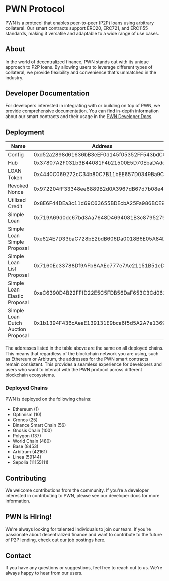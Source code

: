 # PWN Protocol

PWN is a protocol that enables peer-to-peer (P2P) loans using arbitrary collateral. Our smart contracts support ERC20, ERC721, and ERC1155 standards, making it versatile and adaptable to a wide range of use cases.

## About

In the world of decentralized finance, PWN stands out with its unique approach to P2P loans. By allowing users to leverage different types of collateral, we provide flexibility and convenience that's unmatched in the industry.

## Developer Documentation

For developers interested in integrating with or building on top of PWN, we provide comprehensive documentation. You can find in-depth information about our smart contracts and their usage in the [PWN Developer Docs](https://dev-docs.pwn.xyz/).

## Deployment

| Name                               | Address                                    |
|------------------------------------|--------------------------------------------|
| Config                             | 0xd52a2898d61636bB3eEF0d145f05352FF543bdCC |
| Hub                                | 0x37807A2F031b3B44081F4b21500E5D70EbaDAdd5 |
| LOAN Token                         | 0x4440C069272cC34b80C7B11bEE657D0349Ba9C23 |
| Revoked Nonce                      | 0x972204fF33348ee6889B2d0A3967dB67d7b08e4c |
| Utilized Credit                    | 0x8E6F44DEa3c11d69C63655BDEcbA25Fa986BCE9D |
| Simple Loan                        | 0x719A69d0dc67bd3Aa7648D4694081B3c87952797 |
| Simple Loan Simple Proposal        | 0xe624E7D33baC728bE2bdB606Da0018B6E05A84D9 |
| Simple Loan List Proposal          | 0x7160Ec33788Df9AFb8AAEe777e7Ae21151B51eDd |
| Simple Loan Elastic Proposal       | 0xeC6390D4B22FFfD22E5C5FDB56DaF653C3Cd0626 |
| Simple Loan Dutch Auction Proposal | 0x1b1394F436cAeaE139131E9bca6f5d5A2A7e1369 |

The addresses listed in the table above are the same on all deployed chains. This means that regardless of the blockchain network you are using, such as Ethereum or Arbitrum, the addresses for the PWN smart contracts remain consistent. This provides a seamless experience for developers and users who want to interact with the PWN protocol across different blockchain ecosystems.

### Deployed Chains

PWN is deployed on the following chains:

- Ethereum (1)
- Optimism (10)
- Cronos (25)
- Binance Smart Chain (56)
- Gnosis Chain (100)
- Polygon (137)
- World Chain (480)
- Base (8453)
- Arbitrum (42161)
- Linea (59144)
- Sepolia (11155111)

## Contributing

We welcome contributions from the community. If you're a developer interested in contributing to PWN, please see our developer docs for more information.

## PWN is Hiring!

We're always looking for talented individuals to join our team. If you're passionate about decentralized finance and want to contribute to the future of P2P lending, check out our job postings [here](https://www.notion.so/PWN-is-hiring-f5a49899369045e39f41fc7e4c7b5633).

## Contact

If you have any questions or suggestions, feel free to reach out to us. We're always happy to hear from our users.
